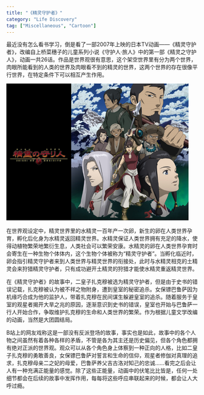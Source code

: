 ```yaml
---
title: "《精灵守护者》"
category: "Life Discovery"
tag: ["Miscellaneous", "Cartoon"]
---
```


最近没有怎么看书学习，倒是看了一部2007年上映的日本TV动画——《精灵守护者》，改编自上桥菜穗子的儿童系列小说《守护人·旅人》中的第一部《精灵之守护人》，动画一共26话。作品是世界观很有意思，这个架空世界里有分为两个世界，肉眼所能看到的人类的世界及肉眼看不到的精灵的世界，这两个世界的存在很像平行世界，在特定条件下可以相互产生作用。

<img class="img-responsive center-block" src="https://raw.githubusercontent.com/joshua19881228/my_blogs/master/Life_Discovery/Miscellaneous/figures/Guardian.jpg" alt="" width="480"/>

在世界观设定中，精灵世界里的水精灵一百年产一次卵，新生的卵在人类世界孕育，孵化后化身为水精灵返回精灵世界。水精灵保证人类世界拥有充足的降水，使得动植物繁荣地繁衍生息，人类社会可以繁荣安康。水精灵的卵在人类世界孕育时会寄生在一种生物个体体内，这个生物个体被称为“精灵守护者”。当孵化临近时，卵会指引精灵守护者来到人类世界与精灵世界的衔接处，此时与水精灵相克的土精灵会来狩猎精灵守护者，只有成功避开土精灵的狩猎才能使水精灵重返精灵世界。

在《精灵守护者》的故事中，二皇子扎克穆被选为精灵守护者，但是由于史书的错误记载，扎克穆被认为被不祥之物附身，遭到皇室的秘密追杀。女保镖巴鲁萨因为机缘巧合成为他的监护人，带着扎克穆在民间谋生躲避皇室的追杀。随着服务于皇室的观星者揭开大旱之兆的原因，逐渐意识到史书的错误，皇室也开始与巴鲁萨一行人开始合作，争取维护扎克穆的生命和人类世界的繁荣。作为根据儿童文学改编的动画，当然是大团圆结局。

B站上的网友戏称这是一部没有反派登场的故事，事实也是如此，故事中的各个人物之间虽然有着各种各样的矛盾，不管是各为其主还是历史偏见，但各个角色都拥有绝对正派的世界观。观众可以从各个角色身上体察到一种正向的人格，比如二皇子扎克穆的勇敢善良，女保镖巴鲁萨对誓言和生命的信仰，观星者修伽对真理的追求，扎克穆母亲二之妃的母爱，巴鲁萨养父吉古洛对知己的忠诚……看完之后会让人有一种充满正能量的感觉。除了这些正能量，动画中的伏笔比比皆是，任何一处细节都会在后续的故事中发挥作用，每每将这些呼应串联起来的时候，都会让人大呼过瘾。